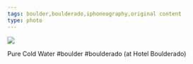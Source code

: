 ```yaml
---
tags: boulder,boulderado,iphoneography,original content
type: photo
---
```

<img src="http://25.media.tumblr.com/77406933899eee44be63c70d4389cd11/tumblr_mhnvawoNIv1rdkc0do1_1280.jpg" />

Pure Cold Water #boulder #boulderado (at Hotel Boulderado)

